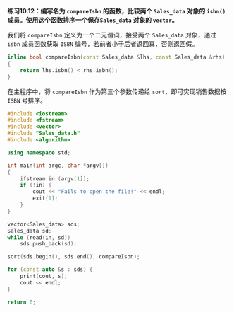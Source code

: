 **练习10.12：编写名为 `compareIsbn` 的函数，比较两个 `Sales_data` 对象的 `isbn()` 成员。使用这个函数排序一个保存`Sales_data` 对象的 `vector`。**

我们将 `compareIsbn` 定义为一个二元谓词，接受两个 `Sales_data` 对象，通过 `isbn` 成员函数获取 `ISBN` 编号，若前者小于后者返回真，否则返回假。

```cpp
inline bool compareIsbn(const Sales_data &lhs, const Sales_data &rhs)
{
    return lhs.isbn() < rhs.isbn();
}
```

在主程序中，将 `compareIsbn` 作为第三个参数传递给 `sort`，即可实现销售数据按 `ISBN` 号排序。

```cpp
#include <iostream>
#include <fstream>
#include <vector>
#include "Sales_data.h"
#include <algorithm>

using namespace std;

int main(int argc, char *argv[])
{
    ifstream in (argv[1]);
    if (!in) {
        cout << "Fails to open the file!" << endl;
        exit(1);
    }
}

vector<Sales_data> sds;
Sales_data sd;
while (read(in, sd))
    sds.push_back(sd);

sort(sds.begin(), sds.end(), compareIsbn);

for (const auto &s : sds) {
    print(cout, s);
    cout << endl;
}

return 0;
```
